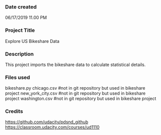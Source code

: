 ### Date created
06/17/2019 11.00 PM

### Project Title
Explore US Bikeshare Data

### Description
This project imports the bikeshare data to calculate statistical details.

### Files used
bikeshare.py
chicago.csv #not in git repository but used in bikeshare project
new_york_city.csv #not in git repository but used in bikeshare project
washington.csv #not in git repository but used in bikeshare project

### Credits
https://github.com/udacity/pdsnd_github
https://classroom.udacity.com/courses/ud1110